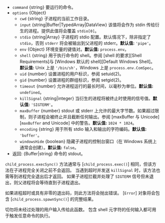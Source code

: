 <!-- YAML
added: v0.11.12
changes:
  - version: v10.10.0
    pr-url: https://github.com/nodejs/node/pull/22409
    description: The `input` option can now be any `TypedArray` or a
                 `DataView`.
  - version: v8.8.0
    pr-url: https://github.com/nodejs/node/pull/15380
    description: The `windowsHide` option is supported now.
  - version: v8.0.0
    pr-url: https://github.com/nodejs/node/pull/10653
    description: The `input` option can now be a `Uint8Array`.
-->

* `command` {string} 要运行的命令。
* `options` {Object}
  * `cwd` {string} 子进程的当前工作目录。
  * `input` {string|Buffer|TypedArray|DataView} 该值将会作为 stdin 传给衍生的进程。提供此值将会覆盖 `stdio[0]`。
  * `stdio` {string|Array} 子进程的 stdio 配置。默认情况下，除非指定了 `stdio`，否则 `stderr` 将会被输出到父进程的 stderr。**默认值:** `'pipe'`。
  * `env` {Object} 环境变量的键值对。**默认值:** `process.env`。
  * `shell` {string} 用于执行命令的 shell。参阅 [shell 的要求][Shell Requirements]与 [Windows 默认的 shell][Default Windows Shell]。
     **默认值:** Unix 上是 `'/bin/sh'`，Windows 上是 `process.env.ComSpec`。
  * `uid` {number} 设置进程的用户标识，参阅 setuid(2)。
  * `gid` {number} 设置进程的群组标识，参阅 setgid(2)。
  * `timeout` {number} 允许进程运行的最长时间，以毫秒为单位。**默认值:** `undefined`。
  * `killSignal` {string|integer} 当衍生的进程将被终止时使用的信号值。**默认值:** `'SIGTERM'`。
  * `maxBuffer` {number} stdout 或 stderr 上允许的最大字节数。如果超过限制，则子进程会被终止并且截断任何输出。参阅 [maxBuffer 与 Unicode][`maxBuffer` and Unicode] 中的警告。**默认值:** `1024 * 1024`。
  * `encoding` {string} 用于所有 stdio 输入和输出的字符编码。**默认值:** `'buffer'`。
  * `windowsHide` {boolean} 隐藏子进程的控制台窗口（在 Windows 系统上通常会创建）。**默认值:** `false`。
* 返回: {Buffer|string} 命令的 stdout。

`child_process.execSync()` 方法通常与 [`child_process.exec()`] 相同，但该方法在子进程完全关闭之前不会返回。
当遇到超时并发送 `killSignal` 时，该方法也需等到进程完全退出后才返回。
如果子进程拦截并处理了 `SIGTERM` 信号但未退出，则父进程将会等待直到子进程退出。

如果进程超时或具有非零的退出码，则此方法将会抛出错误。 
[`Error`] 对象将会包含 [`child_process.spawnSync()`] 的完整结果。

切勿将未经过处理的用户输入传给此函数。
包含 shell 元字符的任何输入都可用于触发任意命令的执行。

